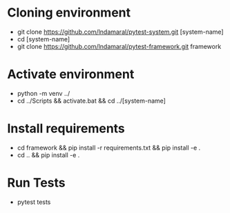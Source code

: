 # Cloning environment
- git clone https://github.com/lndamaral/pytest-system.git [system-name]
- cd [system-name]
- git clone https://github.com/lndamaral/pytest-framework.git framework

# Activate environment
- python -m venv ../
- cd ../Scripts && activate.bat && cd ../[system-name]

# Install requirements
- cd framework && pip install -r requirements.txt && pip install -e .
- cd .. && pip install -e .

# Run Tests
- pytest tests